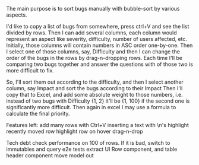 The main purpose is to sort bugs manually with bubble-sort by various aspects.

I'd like to copy a list of bugs from somewhere, press ctrl+V and see the list divided by rows.
Then I can add several columns, each column would represent an aspect like severity, difficulty, number of users affected, etc. Initially, those columns will contain numbers in ASC order one-by-one.
Then I select one of those columns, say, Difficulty and then I can change the order of the bugs in the rows by drag-n-dropping rows. Each time I'll be comparing two bugs together and answer the questions with of those two is more difficult to fix.

So, I'll sort them out according to the difficulty, and then I select another column, say Impact and sort the bugs according to their Impact
Then I'll copy that to Excel, and add some absolute weight to those numbers, i.e. instead of two bugs with Difficulty {1, 2} it'll be {1, 100} if the second one is significantly more difficult. Then again in excel I may use a formula to calculate the final priority.

Features left:
    add many rows with Ctrl+V inserting a text with \n's
    highlight recently moved row
    highlight row on hover
    drag-n-drop

Tech debt
    check performance on 100 of rows. If it is bad, switch to immutables and query
    e2e tests
    extract UI Row component, and table header component
    move model out

